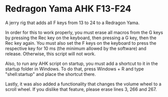 # Redragon Yama AHK F13-F24
 A jerry rig that adds all F keys from 13 to 24 to a Redragon Yama.

In order for this to work properly, you must erase all macros from the G keys by pressing the Rec key on the keyboard, then pressing a G key, then the Rec key again. You must also set the F keys on the keyboard to press the respective key for 10 ms (the minimum allowed by the software) and release. Otherwise, this script will not work.

Also, to run any AHK script on startup, you must add a shortcut to it in the startup folder in Windows. To do that, press Windows + R and type "shell:startup" and place the shortcut there.

Lastly, it was also added a functionality that changes the volume wheel to a scroll wheel. If you dislike that feature, please erase lines 3, 266 and 267.
